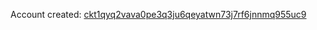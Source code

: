 Account created: [ckt1qyq2vava0pe3q3ju6qeyatwn73j7rf6jnnmq955uc9](https://explorer.nervos.org/aggron/address/ckt1qyq2vava0pe3q3ju6qeyatwn73j7rf6jnnmq955uc9)